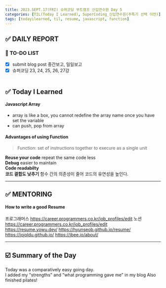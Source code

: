 ```yaml
---
title: 2023.SEPT.17(FRI) 슈퍼코딩 부트캠프 신입연수원 Day 5
categories: [TIL(Today I Learned), SuperCoding_신입연수원(주특기 선택 이전)]
tags: [todayilearned, til, resume, javascript, function]
---
```


## ✅ DAILY REPORT

### 📌 **TO-DO LIST**

- [x] submit blog post 중간보고, 일일보고
- [x] 슈퍼코딩 23, 24, 25, 26, 27강
      <br>
      <br>

## ✅ Today I Learned

#### **Javascript Array**

- array is like a box, you cannot redefine the array name once you have set the variable
- can push, pop from array

#### **Advantages of using Function**

> Function: set of instructions together to execure as a single unit

**Reuse your code** repeat the same code less  
**Debug** easier to maintain  
**Code readabilty**  
**코드 결합도 낮추기** 함수 간의 의존성이 줄어 코드의 유연성을 높인다.

---

## ✅ MENTORING

#### **How to write a good Resume**

프로그래머스 <https://career.programmers.co.kr/job_profiles/edit>
노션 <https://career.programmers.co.kr/job_profiles/edit>
<br>
<https://resume.yowu.dev/>
<https://hyunseob.github.io/resume/>
<https://jojoldu.github.io/>
<https://jbee.io/about/>

---

## ☑️ Summary of the Day <br>

Today was a comparatively easy going day.  
I added my "strengths" and "what programming gave me" in my blog
Also finished pilates!
